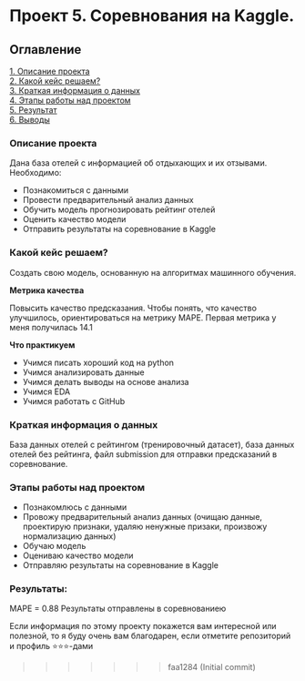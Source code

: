
# Проект 5. Соревнования на Kaggle.


## Оглавление  
[1. Описание проекта](.README.md#Описание-проекта)  
[2. Какой кейс решаем?](.README.md#Какой-кейс-решаем)  
[3. Краткая информация о данных](.README.md#Краткая-информация-о-данных)  
[4. Этапы работы над проектом](.README.md#Этапы-работы-над-проектом)  
[5. Результат](.README.md#Результат)    
[6. Выводы](.README.md#Выводы) 


### Описание проекта  

Дана база отелей с информацией об отдыхающих и их отзывами. Необходимо:
- Познакомиться с данными
- Провести предварительный анализ данных
- Обучить модель прогнозировать рейтинг отелей
- Оценить качество модели
- Отправить результаты на соревнование в Kaggle



### Какой кейс решаем?    

Создать свою модель, основанную на алгоритмах машинного обучения.

**Метрика качества**     

Повысить качество предсказания. Чтобы понять, что качество улучшилось, ориентироваться на метрику MAPE. 
Первая метрика у меня получилась 14.1


**Что практикуем**     
- Учимся писать хороший код на python 
- Учимся анализировать данные
- Учимся делать выводы на основе анализа
- Учимся EDA
- Учимся работать с GitHub


### Краткая информация о данных
  
База данных отелей с рейтингом (тренировочный датасет), база данных отелей без рейтинга, файл submission для отправки предсказаний в соревнование.


### Этапы работы над проектом  
- Познакомлюсь с данными
- Провожу предварительный анализ данных (очищаю данные, проектирую признаки, удаляю ненужные призаки, произвожу нормализацию данных)
- Обучаю модель
- Оцениваю качество модели
- Отправляю результаты на соревнование в Kaggle


### Результаты:  

 MAPE = 0.88
 Результаты отправлены в соревнованиею



Если информация по этому проекту покажется вам интересной или полезной, то я буду очень вам благодарен, если отметите репозиторий и профиль ⭐️⭐️⭐️-дами
>>>>>>> faa1284 (Initial commit)
